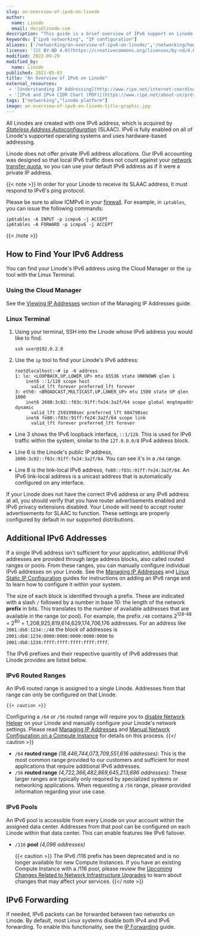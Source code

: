 ```yaml
---
slug: an-overview-of-ipv6-on-linode
author:
  name: Linode
  email: docs@linode.com
description: "This guide is a brief overview of IPv6 support on Linode, including how to find your IPv6 address, requesting additional IPs, and managing IPs via the Cloud Manager."
keywords: ["ipv6 networking", "IP configuration"]
aliases: ['/networking/an-overview-of-ipv6-on-linode/','/networking/how-to-enable-native-ipv6-on-linux/','/networking/native-ipv6-networking/','/networking/linode-network/an-overview-of-ipv6-on-linode/']
license: '[CC BY-ND 4.0](https://creativecommons.org/licenses/by-nd/4.0)'
modified: 2022-09-29
modified_by:
  name: Linode
published: 2011-05-03
title: "An Overview of IPv6 on Linode"
external_resources:
 - '[Understanding IP Addressing](http://www.ripe.net/internet-coordination/press-centre/understanding-ip-addressing)'
 - '[IPv6 and IPv4 CIDR Chart (PDF)](https://www.ripe.net/about-us/press-centre/ipv6-chart_2015.pdf)'
tags: ["networking","linode platform"]
image: an-overview-of-ipv6-on-linode-title-graphic.jpg
---
```


All Linodes are created with one IPv6 address, which is acquired by [*Stateless Address Autoconfiguration*](https://en.wikipedia.org/wiki/IPv6#Stateless_address_autoconfiguration_(SLAAC)) (SLAAC). IPv6 is fully enabled on all of Linode's supported operating systems and uses hardware-based addressing.

Linode does not offer private IPv6 address allocations. Our IPv6 accounting was designed so that local IPv6 traffic does not count against your [network transfer quota](/docs/guides/network-transfer/), so you can use your default IPv6 address as if it were a private IP address.

{{< note >}}
In order for your Linode to receive its SLAAC address, it must respond to IPv6's ping protocol.

Please be sure to allow ICMPv6 in your [firewall](/docs/security/securing-your-server#configure-a-firewall). For example, in `iptables`, you can issue the following commands:

    ip6tables -A INPUT -p icmpv6 -j ACCEPT
    ip6tables -A FORWARD -p icmpv6 -j ACCEPT
{{< /note >}}

## How to Find Your IPv6 Address

You can find your Linode's IPv6 address using the Cloud Manager or the `ip` tool with the Linux Terminal.

### Using the Cloud Manager

See the [Viewing IP Addresses](/docs/guides/managing-ip-addresses/#viewing-ip-addresses) section of the Managing IP Addresses guide.

### Linux Terminal

1.  Using your terminal, SSH into the Linode whose IPv6 address you would like to find.

        ssh user@192.0.2.0

1.  Use the `ip` tool to find your Linode's IPv6 address:

        root@localhost:~# ip -6 address
        1: lo: <LOOPBACK,UP,LOWER_UP> mtu 65536 state UNKNOWN qlen 1
            inet6 ::1/128 scope host
              valid_lft forever preferred_lft forever
        3: eth0: <BROADCAST,MULTICAST,UP,LOWER_UP> mtu 1500 state UP qlen 1000
            inet6 2600:3c02::f03c:91ff:fe24:3a2f/64 scope global mngtmpaddr dynamic
              valid_lft 2591998sec preferred_lft 604798sec
            inet6 fe80::f03c:91ff:fe24:3a2f/64 scope link
              valid_lft forever preferred_lft forever

-  Line 3 shows the IPv6 loopback interface, `::1/128`. This is used for IPv6 traffic within the system, similar to the `127.0.0.0/8` IPv4 address block.

-  Line 6 is the Linode's public IP address, `2600:3c02::f03c:91ff:fe24:3a2f/64`. You can see it's in a `/64` range.

-  Line 8 is the link-local IPv6 address, `fe80::f03c:91ff:fe24:3a2f/64`. An IPv6 link-local address is a unicast address that is automatically configured on any interface.

If your Linode does not have the correct IPv6 address or any IPv6 address at all, you should verify that you have router advertisements enabled and IPv6 privacy extensions disabled. Your Linode will need to accept router advertisements for SLAAC to function. These settings are properly configured by default in our supported distributions.

## Additional IPv6 Addresses

If a single IPv6 address isn't sufficient for your application, additional IPv6 addresses are provided through large address blocks, also called routed ranges or pools. From these ranges, you can manually configure individual IPv6 addresses on your Linode. See the [Managing IP Addresses](/docs/guides/managing-ip-addresses/#adding-an-ip-address) and [Linux Static IP Configuration](/docs/networking/linux-static-ip-configuration) guides for instructions on adding an IPv6 range and to learn how to configure it within your system.

The size of each block is identified through a prefix. These are indicated with a slash `/` followed by a number in base 10: the length of the network **prefix** in bits. This translates to the number of available addresses that are available in the range (or pool). For example, the prefix `/48` contains 2<sup>128-48</sup> = 2<sup>80</sup> = 1,208,925,819,614,629,174,706,176 addresses. For an address like `2001:db8:1234::/48` the block of addresses is `2001:db8:1234:0000:0000:0000:0000:0000` to `2001:db8:1234:ffff:ffff:ffff:ffff:ffff`.

The IPv6 prefixes and their respective quantity of IPv6 addresses that Linode provides are listed below.

### IPv6 Routed Ranges

An IPv6 routed range is assigned to a single Linode. Addresses from that range can only be configured on that Linode.

    {{< caution >}}
Configuring a `/64` or `/56` routed range will require you to [disable Network Helper](/docs/guides/networking/linode-network/network-helper/#enable-or-disable-network-helper) on your Linode and manually configure your Linode's network settings. Please read [Managing IP Addresses](/docs/guides/managing-ip-addresses/#adding-an-ip-address) and [Manual Network Configuration on a Compute Instance](/docs/guides/networking/linode-network/manual-network-configuration/) for details on this process.
{{</ caution >}}

- `/64` **routed range** *(18,446,744,073,709,551,616 addresses)*: This is the most common range provided to our customers and sufficient for most applications that require additional IPv6 addresses.
- `/56` **routed range** *(4,722,366,482,869,645,213,696 addresses)*: These larger ranges are typically only required by specialized systems or networking applications. When requesting a `/56` range, please provided information regarding your use case.

### IPv6 Pools

An IPv6 pool is accessible from every Linode on your account within the assigned data center. Addresses from that pool can be configured on each Linode within that data center. This can enable features like IPv6 failover.

- `/116` **pool** *(4,096 addresses)*

    {{< caution >}}
The IPv6 /116 prefix has been deprecated and is no longer available for new Compute Instances. If you have an existing Compute Instance with a /116 pool, please review the [Upcoming Changes Related to Network Infrastructure Upgrades](/docs/guides/network-infrastructure-upgrades/) to learn about changes that may affect your services.
{{</ note >}}

## IPv6 Forwarding

If needed, IPv6 packets can be forwarded between two networks on Linode. By default, most Linux systems disable both IPv4 and IPv6 forwarding. To enable this functionality, see the [IP Forwarding](/docs/guides/linux-router-and-ip-forwarding/) guide.
